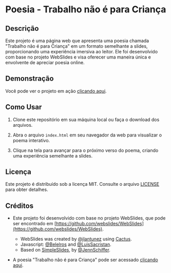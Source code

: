 # Poesia - Trabalho não é para Criança


## Descrição
Este projeto é uma página web que apresenta uma poesia chamada "Trabalho não é para Criança" em um formato semelhante a slides, proporcionando uma experiência imersiva ao leitor. Ele foi desenvolvido com base no projeto WebSlides e visa oferecer uma maneira única e envolvente de apreciar poesia online.

## Demonstração
Você pode ver o projeto em ação [clicando aqui](https://lukaian-k.github.io/Immersive-Poetry-Page/).

## Como Usar
1. Clone este repositório em sua máquina local ou faça o download dos arquivos.

2. Abra o arquivo `index.html` em seu navegador da web para visualizar o poema interativo.

3. Clique na tela para avançar para o próximo verso do poema, criando uma experiência semelhante a slides.


## Licença
Este projeto é distribuído sob a licença MIT. Consulte o arquivo [LICENSE](LICENSE) para obter detalhes.

## Créditos
- Este projeto foi desenvolvido com base no projeto WebSlides, que pode ser encontrado em [https://github.com/webslides/WebSlides](https://github.com/webslides/WebSlides).

  - WebSlides was created by [@jlantunez](https://twitter.com/jlantunez) using [Cactus](https://github.com/eudicots/Cactus).
  - Javascript: [@Belelros](https://twitter.com/Belelros) and [@LuisSacristan](https://twitter.com/luissacristan).
  - Based on [SimpleSlides](https://github.com/jennschiffer/SimpleSlides), by [@JennSchiffer](https://twitter.com/jennschiffer).

- A poesia "Trabalho não é para Criança" pode ser acessado [clicando aqui](https://peteca2008.blogspot.com/2016/12/trabalho-nao-e-para-crianca.html).